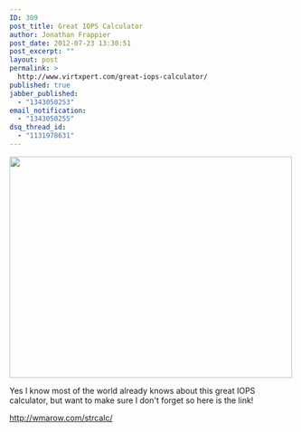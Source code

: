 ```yaml
---
ID: 309
post_title: Great IOPS Calculator
author: Jonathan Frappier
post_date: 2012-07-23 13:30:51
post_excerpt: ""
layout: post
permalink: >
  http://www.virtxpert.com/great-iops-calculator/
published: true
jabber_published:
  - "1343050253"
email_notification:
  - "1343050255"
dsq_thread_id:
  - "1131978631"
---
```

<a href="http://jonathanfrappier.files.wordpress.com/2012/07/intel_710_ssd.jpg"><img class="alignnone size-full wp-image-52" title="intel_710_ssd" src="http://jonathanfrappier.files.wordpress.com/2012/07/intel_710_ssd.jpg" alt="" width="500" height="391" /></a>

Yes I know most of the world already knows about this great IOPS calculator, but want to make sure I don't forget so here is the link!

<a href="http://wmarow.com/strcalc/">http://wmarow.com/strcalc/</a>